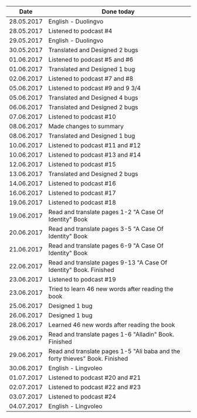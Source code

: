 |Date      |Done today|
|----------|----------|
|28.05.2017|English - Duolingvo|
|28.05.2017|Listened to podcast #4|
|29.05.2017|English - Duolingvo|
|30.05.2017|Translated and Designed 2 bugs|
|01.06.2017|Listened to podcast #5 and #6|
|01.06.2017|Translated and Designed 1 bug|
|02.06.2017|Listened to podcast #7 and #8|
|05.06.2017|Listened to podcast #9 and 9 3/4|
|05.06.2017|Translated and Designed 4 bugs|
|06.06.2017|Translated and Designed 2 bugs|
|07.06.2017|Listened to podcast #10|
|08.06.2017|Made changes to summary|
|08.06.2017|Translated and Designed 1 bug|
|10.06.2017|Listened to podcast #11 and #12|
|10.06.2017|Listened to podcast #13 and #14|
|12.06.2017|Listened to podcast #15|
|13.06.2017|Translated and Designed 2 bugs|
|14.06.2017|Listened to podcast #16|
|16.06.2017|Listened to podcast #17|
|19.06.2017|Listened to podcast #18|
|19.06.2017|Read and translate pages 1-2 "A Case Of Identity" Book|
|20.06.2017|Read and translate pages 3-5 "A Case Of Identity" Book|
|21.06.2017|Read and translate pages 6-9 "A Case Of Identity" Book|
|22.06.2017|Read and translate pages 9-13 "A Case Of Identity" Book. Finished|
|23.06.2017|Listened to podcast #19|
|23.06.2017|Tried to learn 46 new words after reading the book|
|25.06.2017|Designed 1 bug|
|26.06.2017|Designed 1 bug|
|28.06.2017|Learned 46 new words after reading the book|
|29.06.2017|Read and translate pages 1-6 "Alladin" Book. Finished|
|29.06.2017|Read and translate pages 1-5 "Ali baba and the forty thieves" Book. Finished|
|30.06.2017|English - Lingvoleo|
|01.07.2017|Listened to podcast #20 and #21|
|02.07.2017|Listened to podcast #22 and #23|
|03.07.2017|Listened to podcast #24|
|04.07.2017|English - Lingvoleo|
